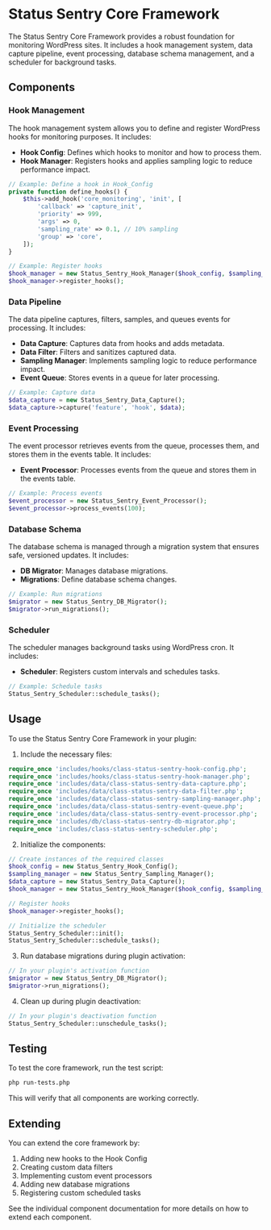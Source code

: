 # Status Sentry Core Framework

The Status Sentry Core Framework provides a robust foundation for monitoring WordPress sites. It includes a hook management system, data capture pipeline, event processing, database schema management, and a scheduler for background tasks.

## Components

### Hook Management

The hook management system allows you to define and register WordPress hooks for monitoring purposes. It includes:

- **Hook Config**: Defines which hooks to monitor and how to process them.
- **Hook Manager**: Registers hooks and applies sampling logic to reduce performance impact.

```php
// Example: Define a hook in Hook_Config
private function define_hooks() {
    $this->add_hook('core_monitoring', 'init', [
        'callback' => 'capture_init',
        'priority' => 999,
        'args' => 0,
        'sampling_rate' => 0.1, // 10% sampling
        'group' => 'core',
    ]);
}

// Example: Register hooks
$hook_manager = new Status_Sentry_Hook_Manager($hook_config, $sampling_manager, $data_capture);
$hook_manager->register_hooks();
```

### Data Pipeline

The data pipeline captures, filters, samples, and queues events for processing. It includes:

- **Data Capture**: Captures data from hooks and adds metadata.
- **Data Filter**: Filters and sanitizes captured data.
- **Sampling Manager**: Implements sampling logic to reduce performance impact.
- **Event Queue**: Stores events in a queue for later processing.

```php
// Example: Capture data
$data_capture = new Status_Sentry_Data_Capture();
$data_capture->capture('feature', 'hook', $data);
```

### Event Processing

The event processor retrieves events from the queue, processes them, and stores them in the events table. It includes:

- **Event Processor**: Processes events from the queue and stores them in the events table.

```php
// Example: Process events
$event_processor = new Status_Sentry_Event_Processor();
$event_processor->process_events(100);
```

### Database Schema

The database schema is managed through a migration system that ensures safe, versioned updates. It includes:

- **DB Migrator**: Manages database migrations.
- **Migrations**: Define database schema changes.

```php
// Example: Run migrations
$migrator = new Status_Sentry_DB_Migrator();
$migrator->run_migrations();
```

### Scheduler

The scheduler manages background tasks using WordPress cron. It includes:

- **Scheduler**: Registers custom intervals and schedules tasks.

```php
// Example: Schedule tasks
Status_Sentry_Scheduler::schedule_tasks();
```

## Usage

To use the Status Sentry Core Framework in your plugin:

1. Include the necessary files:

```php
require_once 'includes/hooks/class-status-sentry-hook-config.php';
require_once 'includes/hooks/class-status-sentry-hook-manager.php';
require_once 'includes/data/class-status-sentry-data-capture.php';
require_once 'includes/data/class-status-sentry-data-filter.php';
require_once 'includes/data/class-status-sentry-sampling-manager.php';
require_once 'includes/data/class-status-sentry-event-queue.php';
require_once 'includes/data/class-status-sentry-event-processor.php';
require_once 'includes/db/class-status-sentry-db-migrator.php';
require_once 'includes/class-status-sentry-scheduler.php';
```

2. Initialize the components:

```php
// Create instances of the required classes
$hook_config = new Status_Sentry_Hook_Config();
$sampling_manager = new Status_Sentry_Sampling_Manager();
$data_capture = new Status_Sentry_Data_Capture();
$hook_manager = new Status_Sentry_Hook_Manager($hook_config, $sampling_manager, $data_capture);

// Register hooks
$hook_manager->register_hooks();

// Initialize the scheduler
Status_Sentry_Scheduler::init();
Status_Sentry_Scheduler::schedule_tasks();
```

3. Run database migrations during plugin activation:

```php
// In your plugin's activation function
$migrator = new Status_Sentry_DB_Migrator();
$migrator->run_migrations();
```

4. Clean up during plugin deactivation:

```php
// In your plugin's deactivation function
Status_Sentry_Scheduler::unschedule_tasks();
```

## Testing

To test the core framework, run the test script:

```bash
php run-tests.php
```

This will verify that all components are working correctly.

## Extending

You can extend the core framework by:

1. Adding new hooks to the Hook Config
2. Creating custom data filters
3. Implementing custom event processors
4. Adding new database migrations
5. Registering custom scheduled tasks

See the individual component documentation for more details on how to extend each component.
